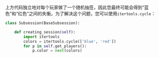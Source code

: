 上方代码独立地对每个玩家做了一个随机抽签，因此您最终可能会得到“蓝色”和“红色”之间的失衡。为了解决这个问题，您可以使用`itertools.cycle`：

```python
class Subsession(BaseSubsession):

    def creating_session(self):
        import itertools
        colors = itertools.cycle(['blue', 'red'])
        for p in self.get_players():
            p.color = next(colors)
```
